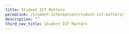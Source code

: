 ```yaml
---
title: Student ICT Matters
permalink: /student-information/student-ict-matters/
description: ""
third_nav_title: Student ICT Matters
---
```

